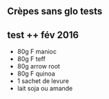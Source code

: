 ## Crèpes sans glo tests

## test ++ fév 2016

* 80g F manioc
* 80g F teff
* 80g arrow root
* 80g F quinoa
* 1 sachet de levure
* lait soja ou amande
